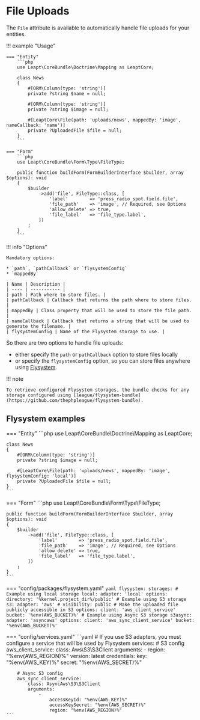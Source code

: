 # File Uploads

The `File` attribute is available to automatically handle file uploads for your entities.

!!! example "Usage"

    === "Entity"
        ```php
        use Leapt\CoreBundle\Doctrine\Mapping as LeaptCore;
        
        class News
        {
            #[ORM\Column(type: 'string')]
            private ?string $name = null;
        
            #[ORM\Column(type: 'string')]
            private ?string $image = null;
    
            #[LeaptCore\File(path: 'uploads/news', mappedBy: 'image', nameCallback: 'name')]
            private ?UploadedFile $file = null;
        }
        ```

    === "Form"
        ```php
        use Leapt\CoreBundle\Form\Type\FileType;

        public function buildForm(FormBuilderInterface $builder, array $options): void
        {
            $builder
                ->add('file', FileType::class, [
                    'label'        => 'press_radio_spot.field.file',
                    'file_path'    => 'image', // Required, see Options
                    'allow_delete' => true,
                    'file_label'   => 'file_type.label',
                ])
            ;
        }
        ```

!!! info "Options"

    Mandatory options:
    
    * `path`, `pathCallback` or `flysystemConfig`
    * `mappedBy`
    
    | Name | Description |
    | ---- | ----------- |
    | path | Path where to store files. |
    | pathCallback | Callback that returns the path where to store files. |
    | mappedBy | Class property that will be used to store the file path. |
    | nameCallback | Callback that returns a string that will be used to generate the filename. |
    | flysystemConfig | Name of the Flysystem storage to use. |

So there are two options to handle file uploads:

* either specify the `path` or `pathCallback` option to store files locally
* or specify the `flysystemConfig` option, so you can store files anywhere using [Flysystem](https://flysystem.thephpleague.com/docs/).

!!! note

    To retrieve configured Flysystem storages, the bundle checks for any storage configured using [league/flysystem-bundle](https://github.com/thephpleague/flysystem-bundle).

## Flysystem examples

=== "Entity"
    ```php
    use Leapt\CoreBundle\Doctrine\Mapping as LeaptCore;
    
    class News
    {
        #[ORM\Column(type: 'string')]
        private ?string $image = null;

        #[LeaptCore\File(path: 'uploads/news', mappedBy: 'image', flysystemConfig: 'local')]
        private ?UploadedFile $file = null;
    }
    ```

=== "Form"
    ```php
    use Leapt\CoreBundle\Form\Type\FileType;

    public function buildForm(FormBuilderInterface $builder, array $options): void
    {
        $builder
            ->add('file', FileType::class, [
                'label'        => 'press_radio_spot.field.file',
                'file_path'    => 'image', // Required, see Options
                'allow_delete' => true,
                'file_label'   => 'file_type.label',
            ])
        ;
    }
    ```

=== "config/packages/flysystem.yaml"
    ```yaml
    flysystem:
        storages:
            # Example using local storage
            local:
                adapter: 'local'
                options:
                    directory: '%kernel.project_dir%/public'
            # Example using S3 storage
            s3:
                adapter: 'aws'
                # visibility: public # Make the uploaded file publicly accessible in S3
                options:
                    client: 'aws_client_service'
                    bucket: '%env(AWS_BUCKET)%'
            # Example using Async S3 storage
            s3async:
                adapter: 'asyncaws'
                options:
                    client: 'aws_sync_client_service'
                    bucket: '%env(AWS_BUCKET)%'
    ```

=== "config/services.yaml"
    ```yaml
    # If you use S3 adapters, you must configure a service that will be used by Flysystem
    services:
        # S3 config
        aws_client_service:
            class: Aws\S3\S3Client
            arguments:
                -
                    region: "%env(AWS_REGION)%"
                    version: latest
                    credentials:
                        key: "%env(AWS_KEY)%"
                        secret: "%env(AWS_SECRET)%"

        # Async S3 config    
        aws_sync_client_service:
            class: AsyncAws\S3\S3Client
            arguments:
                -
                    accessKeyId: "%env(AWS_KEY)%"
                    accessKeySecret: "%env(AWS_SECRET)%"
                    region: "%env(AWS_REGION)%"
    ```
